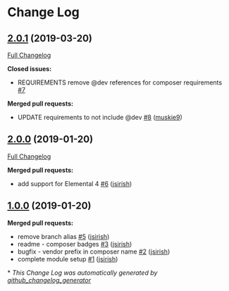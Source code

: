 # Change Log

## [2.0.1](https://github.com/dynamic/silverstripe-elemental-tabset/tree/2.0.1) (2019-03-20)
[Full Changelog](https://github.com/dynamic/silverstripe-elemental-tabset/compare/2.0.0...2.0.1)

**Closed issues:**

- REQUIREMENTS remove @dev references for composer requirements [\#7](https://github.com/dynamic/silverstripe-elemental-tabset/issues/7)

**Merged pull requests:**

- UPDATE requirements to not include @dev [\#8](https://github.com/dynamic/silverstripe-elemental-tabset/pull/8) ([muskie9](https://github.com/muskie9))

## [2.0.0](https://github.com/dynamic/silverstripe-elemental-tabset/tree/2.0.0) (2019-01-20)
[Full Changelog](https://github.com/dynamic/silverstripe-elemental-tabset/compare/1.0.0...2.0.0)

**Merged pull requests:**

- add support for Elemental 4 [\#6](https://github.com/dynamic/silverstripe-elemental-tabset/pull/6) ([jsirish](https://github.com/jsirish))

## [1.0.0](https://github.com/dynamic/silverstripe-elemental-tabset/tree/1.0.0) (2019-01-20)
**Merged pull requests:**

- remove branch alias [\#5](https://github.com/dynamic/silverstripe-elemental-tabset/pull/5) ([jsirish](https://github.com/jsirish))
- readme - composer badges [\#3](https://github.com/dynamic/silverstripe-elemental-tabset/pull/3) ([jsirish](https://github.com/jsirish))
- bugfix - vendor prefix in composer name [\#2](https://github.com/dynamic/silverstripe-elemental-tabset/pull/2) ([jsirish](https://github.com/jsirish))
- complete module setup [\#1](https://github.com/dynamic/silverstripe-elemental-tabset/pull/1) ([jsirish](https://github.com/jsirish))



\* *This Change Log was automatically generated by [github_changelog_generator](https://github.com/skywinder/Github-Changelog-Generator)*